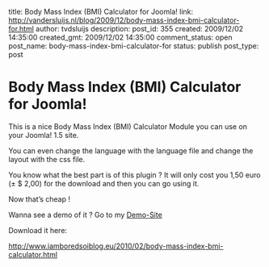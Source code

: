 title: Body Mass Index (BMI) Calculator for Joomla!
link: http://vandersluijs.nl/blog/2009/12/body-mass-index-bmi-calculator-for.html
author: tvdsluijs
description: 
post_id: 355
created: 2009/12/02 14:35:00
created_gmt: 2009/12/02 14:35:00
comment_status: open
post_name: body-mass-index-bmi-calculator-for
status: publish
post_type: post

# Body Mass Index (BMI) Calculator for Joomla!

This is a nice Body Mass Index (BMI) Calculator Module you can use on your Joomla! 1.5 site.  


You can even change the language with the language file and change the layout with the css file.

  
  
You know what the best part is of this plugin ? It will only cost you 1,50 euro (± $ 2,00) for the download and then you can go using it.  


Now that’s cheap !

  


Wanna see a demo of it ? Go to my [Demo-Site](http://demos.gebruikmaar.nl/joomla/index.php/extensions/modules/bmi-calculator.html)

  
Download it here:  


<http://www.iamboredsoiblog.eu/2010/02/body-mass-index-bmi-calculator.html>